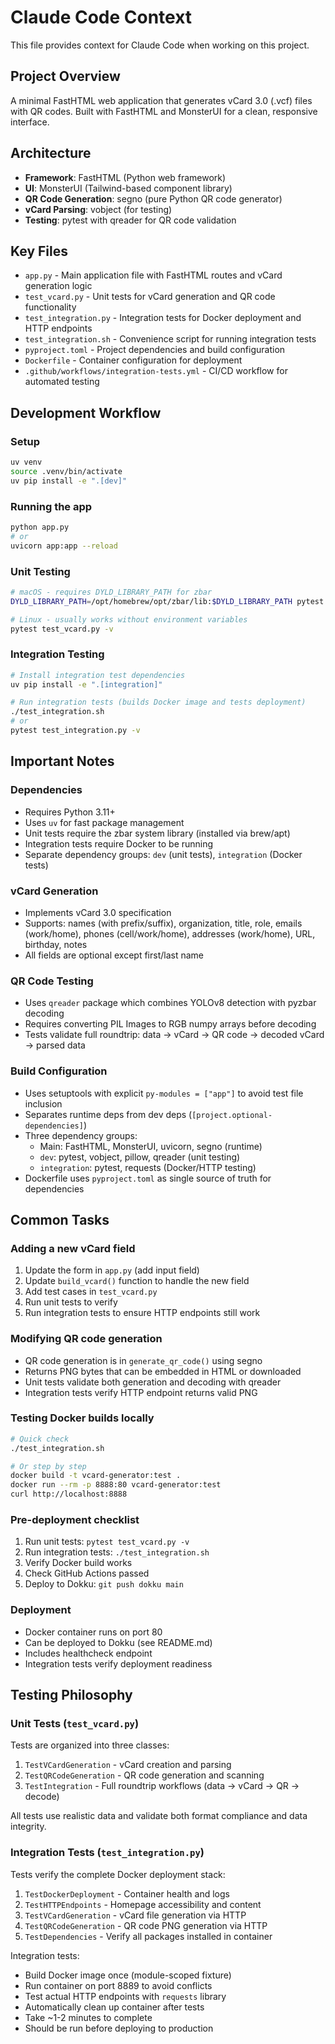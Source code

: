 # Claude Code Context

This file provides context for Claude Code when working on this project.

## Project Overview

A minimal FastHTML web application that generates vCard 3.0 (.vcf) files with QR codes. Built with FastHTML and MonsterUI for a clean, responsive interface.

## Architecture

- **Framework**: FastHTML (Python web framework)
- **UI**: MonsterUI (Tailwind-based component library)
- **QR Code Generation**: segno (pure Python QR code generator)
- **vCard Parsing**: vobject (for testing)
- **Testing**: pytest with qreader for QR code validation

## Key Files

- `app.py` - Main application file with FastHTML routes and vCard generation logic
- `test_vcard.py` - Unit tests for vCard generation and QR code functionality
- `test_integration.py` - Integration tests for Docker deployment and HTTP endpoints
- `test_integration.sh` - Convenience script for running integration tests
- `pyproject.toml` - Project dependencies and build configuration
- `Dockerfile` - Container configuration for deployment
- `.github/workflows/integration-tests.yml` - CI/CD workflow for automated testing

## Development Workflow

### Setup
```bash
uv venv
source .venv/bin/activate
uv pip install -e ".[dev]"
```

### Running the app
```bash
python app.py
# or
uvicorn app:app --reload
```

### Unit Testing
```bash
# macOS - requires DYLD_LIBRARY_PATH for zbar
DYLD_LIBRARY_PATH=/opt/homebrew/opt/zbar/lib:$DYLD_LIBRARY_PATH pytest test_vcard.py -v

# Linux - usually works without environment variables
pytest test_vcard.py -v
```

### Integration Testing
```bash
# Install integration test dependencies
uv pip install -e ".[integration]"

# Run integration tests (builds Docker image and tests deployment)
./test_integration.sh
# or
pytest test_integration.py -v
```

## Important Notes

### Dependencies
- Requires Python 3.11+
- Uses `uv` for fast package management
- Unit tests require the zbar system library (installed via brew/apt)
- Integration tests require Docker to be running
- Separate dependency groups: `dev` (unit tests), `integration` (Docker tests)

### vCard Generation
- Implements vCard 3.0 specification
- Supports: names (with prefix/suffix), organization, title, role, emails (work/home), phones (cell/work/home), addresses (work/home), URL, birthday, notes
- All fields are optional except first/last name

### QR Code Testing
- Uses `qreader` package which combines YOLOv8 detection with pyzbar decoding
- Requires converting PIL Images to RGB numpy arrays before decoding
- Tests validate full roundtrip: data → vCard → QR code → decoded vCard → parsed data

### Build Configuration
- Uses setuptools with explicit `py-modules = ["app"]` to avoid test file inclusion
- Separates runtime deps from dev deps (`[project.optional-dependencies]`)
- Three dependency groups:
  - Main: FastHTML, MonsterUI, uvicorn, segno (runtime)
  - `dev`: pytest, vobject, pillow, qreader (unit testing)
  - `integration`: pytest, requests (Docker/HTTP testing)
- Dockerfile uses `pyproject.toml` as single source of truth for dependencies

## Common Tasks

### Adding a new vCard field
1. Update the form in `app.py` (add input field)
2. Update `build_vcard()` function to handle the new field
3. Add test cases in `test_vcard.py`
4. Run unit tests to verify
5. Run integration tests to ensure HTTP endpoints still work

### Modifying QR code generation
- QR code generation is in `generate_qr_code()` using segno
- Returns PNG bytes that can be embedded in HTML or downloaded
- Unit tests validate both generation and decoding with qreader
- Integration tests verify HTTP endpoint returns valid PNG

### Testing Docker builds locally
```bash
# Quick check
./test_integration.sh

# Or step by step
docker build -t vcard-generator:test .
docker run --rm -p 8888:80 vcard-generator:test
curl http://localhost:8888
```

### Pre-deployment checklist
1. Run unit tests: `pytest test_vcard.py -v`
2. Run integration tests: `./test_integration.sh`
3. Verify Docker build works
4. Check GitHub Actions passed
5. Deploy to Dokku: `git push dokku main`

### Deployment
- Docker container runs on port 80
- Can be deployed to Dokku (see README.md)
- Includes healthcheck endpoint
- Integration tests verify deployment readiness

## Testing Philosophy

### Unit Tests (`test_vcard.py`)
Tests are organized into three classes:
1. `TestVCardGeneration` - vCard creation and parsing
2. `TestQRCodeGeneration` - QR code generation and scanning
3. `TestIntegration` - Full roundtrip workflows (data → vCard → QR → decode)

All tests use realistic data and validate both format compliance and data integrity.

### Integration Tests (`test_integration.py`)
Tests verify the complete Docker deployment stack:
1. `TestDockerDeployment` - Container health and logs
2. `TestHTTPEndpoints` - Homepage accessibility and content
3. `TestVCardGeneration` - vCard file generation via HTTP
4. `TestQRCodeGeneration` - QR code PNG generation via HTTP
5. `TestDependencies` - Verify all packages installed in container

Integration tests:
- Build Docker image once (module-scoped fixture)
- Run container on port 8889 to avoid conflicts
- Test actual HTTP endpoints with `requests` library
- Automatically clean up container after tests
- Take ~1-2 minutes to complete
- Should be run before deploying to production
